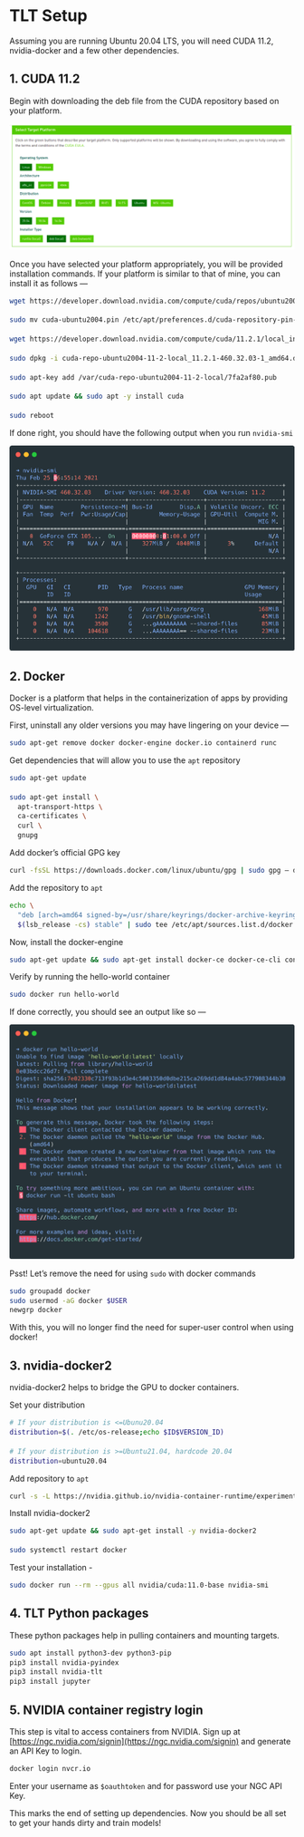 # TLT Setup

Assuming you are running Ubuntu 20.04 LTS, you will need CUDA 11.2, nvidia-docker and a few other dependencies.

## 1. CUDA 11.2

Begin with downloading the deb file from the CUDA repository based on your platform.

![Download CUDA](resources/cudadownload.png)

Once you have selected your platform appropriately, you will be provided installation commands. If your platform is similar to that of mine, you can install it as follows —

```sh
wget https://developer.download.nvidia.com/compute/cuda/repos/ubuntu2004/x86_64/cuda-ubuntu2004.pin

sudo mv cuda-ubuntu2004.pin /etc/apt/preferences.d/cuda-repository-pin-600

wget https://developer.download.nvidia.com/compute/cuda/11.2.1/local_installers/cuda-repo-ubuntu2004-11-2-local_11.2.1-460.32.03-1_amd64.deb

sudo dpkg -i cuda-repo-ubuntu2004-11-2-local_11.2.1-460.32.03-1_amd64.deb

sudo apt-key add /var/cuda-repo-ubuntu2004-11-2-local/7fa2af80.pub

sudo apt update && sudo apt -y install cuda

sudo reboot
```

If done right, you should have the following output when you run `nvidia-smi`

![nvidia-smi](resources/nvidia-smi.png)

## 2. Docker

Docker is a platform that helps in the containerization of apps by providing OS-level virtualization.

First, uninstall any older versions you may have lingering on your device —

```sh
sudo apt-get remove docker docker-engine docker.io containerd runc
```

Get dependencies that will allow you to use the `apt` repository

```sh
sudo apt-get update

sudo apt-get install \
  apt-transport-https \
  ca-certificates \
  curl \
  gnupg
```

Add docker’s official GPG key

```sh
curl -fsSL https://downloads.docker.com/linux/ubuntu/gpg | sudo gpg — dearmor -o /usr/share/keyrings/docker-archive-keyring.gpg
```

Add the repository to `apt`

```sh
echo \
  "deb [arch=amd64 signed-by=/usr/share/keyrings/docker-archive-keyring.gpg] https://download.docker.com/linux/ubuntu \
  $(lsb_release -cs) stable" | sudo tee /etc/apt/sources.list.d/docker.list > /dev/null
```

Now, install the docker-engine

```sh
sudo apt-get update && sudo apt-get install docker-ce docker-ce-cli containerd.io
```

Verify by running the hello-world container

```sh
sudo docker run hello-world
```

If done correctly, you should see an output like so —

![docker-helloworld](resources/docker-helloworld.png)

Psst! Let’s remove the need for using `sudo` with docker commands

```sh
sudo groupadd docker
sudo usermod -aG docker $USER
newgrp docker
```

With this, you will no longer find the need for super-user control when using docker!

## 3. nvidia-docker2

nvidia-docker2 helps to bridge the GPU to docker containers.

Set your distribution

```sh
# If your distribution is <=Ubunu20.04
distribution=$(. /etc/os-release;echo $ID$VERSION_ID)

# If your distribution is >=Ubuntu21.04, hardcode 20.04
distribution=ubuntu20.04
```

Add repository to `apt`

```sh
curl -s -L https://nvidia.github.io/nvidia-container-runtime/experimental/$distribution/nvidia-container-runtime.list | sudo tee /etc/apt/sources.list.d/nvidia-container-runtime.list
```

Install nvidia-docker2

```sh
sudo apt-get update && sudo apt-get install -y nvidia-docker2

sudo systemctl restart docker
```

Test your installation -

```sh
sudo docker run --rm --gpus all nvidia/cuda:11.0-base nvidia-smi
```

## 4. TLT Python packages

These python packages help in pulling containers and mounting targets.

```sh
sudo apt install python3-dev python3-pip
pip3 install nvidia-pyindex
pip3 install nvidia-tlt
pip3 install jupyter
```

## 5. NVIDIA container registry login

This step is vital to access containers from NVIDIA. Sign up at [https://ngc.nvidia.com/signin](https://ngc.nvidia.com/signin) and generate an API Key to login.

```sh
docker login nvcr.io
```

Enter your username as `$oauthtoken` and for password use your NGC API Key.

This marks the end of setting up dependencies. Now you should be all set to get your hands dirty and train models!
